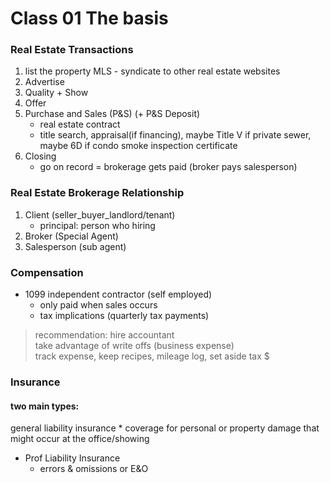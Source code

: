 # Class 01 The basis

### Real Estate Transactions

1. list the property
   MLS - syndicate to other real estate websites
2. Advertise
3. Quality + Show 	
4. Offer
5. Purchase and Sales (P&S) (+ P&S Deposit)
   * real estate contract 
   * title search, appraisal(if financing), maybe Title V if private sewer, maybe 6D if condo smoke inspection certificate
6. Closing 
   * go on record = brokerage gets paid (broker pays salesperson)

### Real Estate Brokerage Relationship 

1. Client (seller_buyer_landlord/tenant)
   * principal: person who hiring 
2. Broker (Special Agent)
3. Salesperson (sub agent)

### Compensation

-  1099 independent contractor (self employed)
   * only paid when sales occurs
   * tax implications (quarterly tax payments)

> recommendation: hire accountant  
> 	take advantage of write offs (business expense)  
> 	track expense, keep recipes, mileage log, set aside tax $  

### Insurance

#### two main types:

general liability insurance
	* coverage for personal or property damage that might occur at the office/showing

* Prof Liability Insurance
  * errors & omissions or E&O